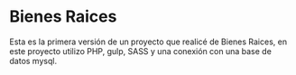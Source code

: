 # Bienes Raices

Esta es la primera versión de un proyecto que realicé de Bienes Raices, en este proyecto utilizo PHP, gulp, SASS y una conexión con una base de datos mysql.